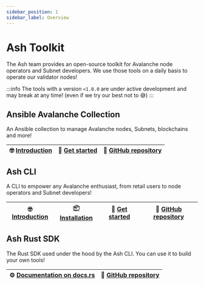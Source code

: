 ```yaml
---
sidebar_position: 1
sidebar_label: Overview
---
```


# Ash Toolkit

The Ash team provides an open-source toolkit for Avalanche node operators and Subnet developers.
We use those tools on a daily basis to operate our validator nodes!

:::info
The tools with a version `<1.0.0` are under active development and may break at any time! (even if we try our best not to 😅)
:::

## Ansible Avalanche Collection

An Ansible collection to manage Avalanche nodes, Subnets, blockchains and more!

| 🤓 [Introduction](/docs/toolkit/ansible-avalanche-collection/introduction) | 🚀 [Get started](/docs/toolkit/ansible-avalanche-collection/tutorials/local-test-network) | 🐙 [GitHub repository](https://github.com/AshAvalanche/ansible-avalanche-collection) |
| -------------------------------------------------------------------------- | ----------------------------------------------------------------------------------------- | ------------------------------------------------------------------------------------ |

## Ash CLI

A CLI to empower any Avalanche enthusiast, from retail users to node operators and Subnet developers!

| 🤓 [Introduction](/docs/toolkit/ash-cli/introduction) | [📦 Installation](/docs/toolkit/ash-cli/installation) | 🚀 [Get started](/docs/toolkit/ash-cli/tutorials/network-exploration) | 🐙 [GitHub repository](https://github.com/AshAvalanche/ash-rs) |
| ----------------------------------------------------- | ----------------------------------------------------- | --------------------------------------------------------------------- | -------------------------------------------------------------- |

## Ash Rust SDK

The Rust SDK used under the hood by the Ash CLI. You can use it to build your own tools!

| ⚙️ [Documentation on docs.rs](https://docs.rs/ash_sdk/latest/ash_sdk/) | 🐙 [GitHub repository](https://github.com/AshAvalanche/ash-rs) |
| ---------------------------------------------------------------------- | -------------------------------------------------------------- |
